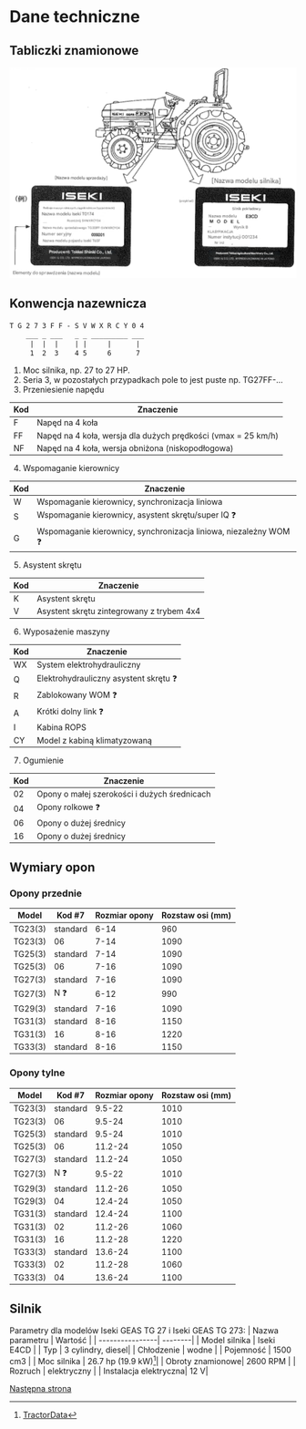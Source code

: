 
# Dane techniczne
## Tabliczki znamionowe

![Lokalizacja tabliczek](../img/01_rys1.png)

## Konwencja nazewnicza

```
T G 2 7 3 F F - S V W X R C Y 0 4
    ___ _ ___   _ _ _________ ___
     |  |  |    | |     |      |
     1  2  3    4 5     6      7 
```
1. Moc silnika, np. 27 to 27 HP.
2. Seria 3, w pozostałych przypadkach pole to jest puste np. TG27FF-...
3. Przeniesienie napędu

| Kod | Znaczenie |
| --- | ----------|
| F | Napęd na 4 koła |
| FF | Napęd na 4 koła, wersja dla dużych prędkości (vmax = 25 km/h) |
| NF | Napęd na 4 koła, wersja obniżona (niskopodłogowa) |

4. Wspomaganie kierownicy

| Kod | Znaczenie |
| --- | ----------|
| W | Wspomaganie kierownicy, synchronizacja liniowa |
| S | Wspomaganie kierownicy, asystent skrętu/super IQ :question: |
| G | Wspomaganie kierownicy, synchronizacja liniowa, niezależny WOM :question: |

5. Asystent skrętu

| Kod | Znaczenie |
| --- | ----------|
| K | Asystent skrętu |
| V | Asystent skrętu zintegrowany z trybem 4x4 |

6. Wyposażenie maszyny 

| Kod | Znaczenie |
| --- | ----------|
| WX | System elektrohydrauliczny |
| Q | Elektrohydrauliczny asystent skrętu :question: |
| R | Zablokowany WOM :question: |
| A | Krótki dolny link :question: |
| I | Kabina ROPS |
| CY | Model z kabiną klimatyzowaną |

7. Ogumienie

| Kod | Znaczenie |
| --- | ----------|
| 02 | Opony o małej szerokości i dużych średnicach |
| 04 | Opony rolkowe :question: |
| 06 | Opony o dużej średnicy |
| 16 | Opony o dużej średnicy |

## Wymiary opon
### Opony przednie
| Model | Kod #7 | Rozmiar opony | Rozstaw osi (mm)|
| ----- | --- | ------------- | ----------------|
| TG23(3) | standard | 6-14 | 960 |
| TG23(3) | 06 | 7-14 | 1090 |
| TG25(3) | standard | 7-14 | 1090 |
| TG25(3) | 06 | 7-16 | 1090 |
| TG27(3) | standard | 7-16 | 1090 |
| TG27(3) | N :question: | 6-12 | 990 |
| TG29(3) | standard | 7-16 | 1090 |
| TG31(3) | standard | 8-16 | 1150 |
| TG31(3) | 16 | 8-16 | 1220 |
| TG33(3) | standard | 8-16 | 1150 |

### Opony tylne
| Model | Kod #7 | Rozmiar opony | Rozstaw osi (mm)|
| ----- | --- | ------------- | ----------------|
| TG23(3) | standard | 9.5-22 | 1010 |
| TG23(3) | 06 | 9.5-24 | 1010 |
| TG25(3) | standard | 9.5-24 | 1010 |
| TG25(3) | 06 | 11.2-24 | 1050 |
| TG27(3) | standard | 11.2-24 | 1050 |
| TG27(3) | N :question: | 9.5-22 | 1010 |
| TG29(3) | standard | 11.2-26 | 1050 |
| TG29(3) | 04 | 12.4-24 | 1050 |
| TG31(3) | standard | 12.4-24 | 1100 |
| TG31(3) | 02 | 11.2-26 | 1060 |
| TG31(3) | 16 | 11.2-28 | 1220 |
| TG33(3) | standard | 13.6-24 | 1100 |
| TG33(3) | 02 | 11.2-28 | 1060 |
| TG33(3) | 04 | 13.6-24 | 1100 |

## Silnik
Parametry dla modelów Iseki GEAS TG 27 i Iseki GEAS TG 273:
| Nazwa parametru | Wartość |
| ----------------| --------|
| Model silnika   | Iseki E4CD |
| Typ             | 3 cylindry, diesel| 
| Chłodzenie      | wodne |
| Pojemność       | 1500 cm3 |
| Moc silnika     | 26.7 hp (19.9 kW)[^1]|
| Obroty znamionowe| 2600 RPM |
| Rozruch         | elektryczny | 
| Instalacja elektryczna| 12 V|

[Następna strona](./02_uwagi_ogolne.md)

[^1]:[TractorData](https://www.tractordata.com/farm-tractors/009/5/5/9559-iseki-tg273-engine.html)
